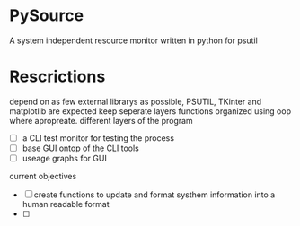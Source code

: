 # PySource
A system independent resource monitor written in python for psutil

# Rescrictions
depend on as few external librarys as possible, PSUTIL, TKinter and matplotlib are expected
keep seperate layers functions organized using oop where apropreate.
different layers of the program
- [ ] a CLI test monitor for testing the process
- [ ] base GUI ontop of the CLI tools
- [ ] useage graphs for GUI

current objectives
- [ ] create functions to update and format systhem information into a human readable format
- [ ] 
